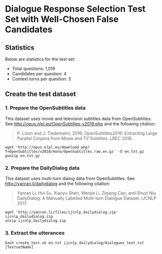 # Dialogue Response Selection Test Set with Well-Chosen False Candidates
## Statistics
Below are statistics for the test set:
- Total questions: 1,019
- Candidates per question: 4
- Context turns per question: 3

## Create the test dataset
### 1. Prepare the OpenSubtitles data
This dataset uses movie and television subtitles data from OpenSubtitles. See http://opus.nlpl.eu/OpenSubtitles-v2018.php and the following citation:

> P. Lison and J. Tiedemann, 2016, OpenSubtitles2016: Extracting Large Parallel Corpora from Movie and TV Subtitles. LREC 2016.

```
wget 'http://opus.nlpl.eu/download.php?f=OpenSubtitles/v2018/mono/OpenSubtitles.raw.en.gz' -O en.txt.gz
gunzip en.txt.gz

```

### 2. Prepare the DailyDialog data
This dataset uses multi-turn dialog data from OpenSubtitles. See http://yanran.li/dailydialog and the following citation:

> Yanran Li, Hui Su, Xiaoyu Shen, Wenjie Li, Ziqiang Cao, and Shuzi Niu. DailyDialog: A Manually Labelled Multi-turn Dialogue Dataset. IJCNLP 2017.

```
wget 'http://yanran.li/files/ijcnlp_dailydialog.zip' ijcnlp_dailydialog.zip
unzip ijcnlp_dailydialog.zip
```

### 3. Extract the utterances
```
bash create_test.sh en.txt ijcnlp_dailydialog/dialogues_text.txt [TestsetName]

``` 
